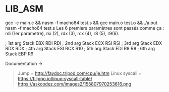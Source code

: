 # LIB_ASM
gcc -c main.c && nasm -f macho64 test.s && gcc main.o test.o && ./a.out
nasm -f macho64 test.s
Les 6 premiers paramètres sont passés comme ça : rdi (1er paramètre), rsi (2), rdx (3), rcx (4), r8 (5), r9(6).

; 1st arg           Stack           EBX               RDI            RDI
; 2nd arg           Stack           ECX               RSI            RSI
; 3rd arg           Stack           EDX               RDX            RDX
; 4th arg           Stack           ESI               RCX            R10
; 5th arg           Stack           EDI               R8             R8
; 6th arg           Stack           EBP               R9

Documentation -> 
>Jump = http://faydoc.tripod.com/cpu/je.htm
>Linux syscall = https://filippo.io/linux-syscall-table/
https://askcodez.com/images2/155807970253616.png
